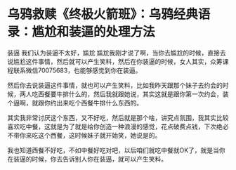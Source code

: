 # 乌鸦救赎《终极火箭班》：乌鸦经典语录：尴尬和装逼的处理方法

装逼 我们认为装逼不太好，尴尬 尴尬我刚才说了啊，当你去尴尬的时候，直接去说尴尬这件事情，然后就可以产生笑料，然后在你装逼的时候，女人其实，众筹课程联系微信70075683，也能够感觉到你在装逼。

然后你去说装逼这件事情，就也可以产生笑料，比如我昨天跟那个妹子去约会的时候，两人吃西餐要牛排什么的，然后我就跟她说，其实这就是跟你第一次约会，装个逼啊，就跟你约出来吃个西餐牛排什么东西的。

其实我非常讨厌这个东西，又不好吃，然后就是那个啥，讲究点氛围，我其实比较喜欢吃中餐，这就是为了就是给你创造一种浪漫的感觉，花点破费点钱，下次绝必不带你来吃这个西餐，这时候妹子就开始笑，她说是的。

我也知道西餐不好吃，不如中餐好吃对吧，以后咱们就吃中餐就OK了，就是当你在装逼的时候，你去告诉别人你在装逼，就可以产生笑料。

